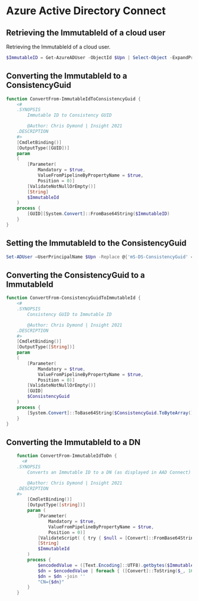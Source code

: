 # Azure Active Directory Connect

## Retrieving the ImmutableId of a cloud user
Retrieving the ImmutableId of a cloud user.

```powershell
$ImmutableID = Get-AzureADUser -ObjectId $Upn | Select-Object -ExpandProperty ImmutableId
```

## Converting the ImmutableId to a ConsistencyGuid
```powershell
function ConvertFrom-ImmutableIdToConsistencyGuid {
    <#
    .SYNOPSIS
        Immutable ID to Consistency GUID

        @Author: Chris Dymond | Insight 2021
    .DESCRIPTION
    #>
    [CmdletBinding()]
    [OutputType([GUID])]
    param
    (
        [Parameter(
            Mandatory = $true,
            ValueFromPipelineByPropertyName = $true,
            Position = 0)]
        [ValidateNotNullOrEmpty()]
        [String]
        $ImmutableId
    )
    process {
        [GUID][System.Convert]::FromBase64String($ImmutableID)
    }
}
```

## Setting the ImmutableId to the ConsistencyGuid
```powershell
Set-ADUser –UserPrincipalName $Upn -Replace @{'mS-DS-ConsistencyGuid' = [GUID]$ConsistencyGuid }
```

## Converting the ConsistencyGuid to a ImmutableId
```powershell
function ConvertFrom-ConsistencyGuidToImmutableId {
    <#
    .SYNOPSIS
        Consistency GUID to Immutable ID

        @Author: Chris Dymond | Insight 2021
    .DESCRIPTION
    #>
    [CmdletBinding()]
    [OutputType([String])]
    param
    (
        [Parameter(
            Mandatory = $true,
            ValueFromPipelineByPropertyName = $true,
            Position = 0)]
        [ValidateNotNullOrEmpty()]
        [GUID]
        $ConsistencyGuid
    )
    process {
        [System.Convert]::ToBase64String($ConsistencyGuid.ToByteArray())
    }
}
```

## Converting the ImmutableId to a DN
```powershell
    function ConvertFrom-ImmutableIdToDn {
      <#
    .SYNOPSIS
        Converts an Immutable ID to a DN (as displayed in AAD Connect)

        @Author: Chris Dymond | Insight 2021
    .DESCRIPTION
    #>
        [CmdletBinding()]
        [OutputType([string])]
        param (
            [Parameter(
                Mandatory = $true,
                ValueFromPipelineByPropertyName = $true,
                Position = 0)]
            [ValidateScript( { try { $null = [Convert]::FromBase64String($_); $true } catch { $false } })]
            [String]
            $ImmutableId
        )  
        process {
            $encodedValue = ([Text.Encoding]::UTF8).getbytes($ImmutableId)
            $dn = $encodedValue | foreach { ([Convert]::ToString($_, 16)) }
            $dn = $dn -join ''
            "CN={$dn}"
        }     
    }
```
